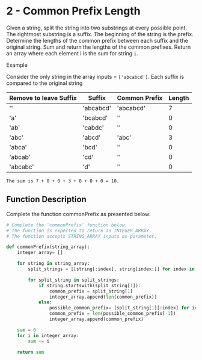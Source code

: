 # 2 - Common Prefix Length

Given a string, split the string into two substrings at every possible point. The rightmost substring is a suffix. The beginning of the string is the prefix. Determine the lengths of the common prefix between each suffix and the original string. Sum and return the lengths of the common prefixes. Return an array where each element i is the sum for string `i`.

Example

Consider the only string in the array inputs = `['abcabcd']`. Each suffix is compared to the original string

| Remove to leave Suffix | Suffix    | Common Prefix | Length |
|------------------------|-----------|---------------|--------|
| ''                     | 'abcabcd' | 'abcabcd'     | 7      |
| 'a'                    | 'bcabcd'  | ''            | 0      |
| 'ab'                   | 'cabdc'   | ''            | 0      |
| 'abc'                  | 'abcd'    | 'abc'         | 3      |
| 'abca'                 | 'bcd'     | ''            | 0      |
| 'abcab'                | 'cd'      | ''            | 0      |
| 'abcabc'               | 'd'       | ''            | 0      |


```
The sum is 7 + 0 + 0 + 3 + 0 + 0 + 0 = 10.
```

## Function Description
Complete the function commonPrefix as presented below:

```python
# Complete the 'commonPrefix' function below.
# The function is expected to return an INTEGER_ARRAY.
# The function accepts STRING_ARRAY inputs as parameter.

def commonPrefix(string_array):
    integer_array= []

    for string in string_array:
        split_strings = [[string[:index], string[index:]] for index in range(len(string))]

        for split_string in split_strings:
            if string.startswith(split_string[1]):
                common_prefix = split_string[1]
                integer_array.append(len(common_prefix))
            else:
                possible_common_prefix= [split_string[1][:index] for index in range(len(split_string[1])) if string.startswith(split_string[1][:index])]
                common_prefix = len(possible_common_prefix[-1])
                integer_array.append(common_prefix)

    sum = 0
    for i in integer_array: 
        sum += i

    return sum
```

